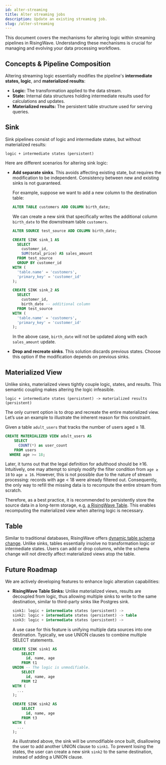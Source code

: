 ```yaml
---
id: alter-streaming
title: Alter streaming jobs
description: Update an existing streaming job.
slug: /alter-streaming
---
```

<head>
  <link rel="canonical" href="https://docs.risingwave.com/docs/current/alter-streaming/" />
</head>

This document covers the mechanisms for altering logic within streaming pipelines in RisingWave. Understanding these mechanisms is crucial for managing and evolving your data processing workflows.

## Concepts & Pipeline Composition

Altering streaming logic essentially modifies the pipeline's **intermediate states, logic**, and **materialized results**:

- **Logic:** The transformation applied to the data stream.
- **State:** Internal data structures holding intermediate results used for calculations and updates.
- **Materialized results:** The persistent table structure used for serving queries.

## Sink

Sink pipelines consist of logic and intermediate states, but without materialized results:

```
logic + intermediate states (persistent)
```

Here are different scenarios for altering sink logic:

- **Add separate sinks**. This avoids affecting existing state, but requires the modification to be independent. Consistency between new and existing sinks is not guaranteed.
    
    For example, suppose we want to add a new column to the destination table:
    
    ```sql
    ALTER TABLE customers ADD COLUMN birth_date;
    ```
    
    We can create a new sink that specifically writes the additional column `birth_date` to the downstream table `customers`.
    
    ```sql
    ALTER SOURCE test_source ADD COLUMN birth_date;
    
    CREATE SINK sink_1 AS
      SELECT
        customer_id,
        SUM(total_price) AS sales_amount
      FROM test_source
      GROUP BY customer_id
    WITH (
      'table.name' = 'customers',
      'primary_key' = 'customer_id'
    );
    
    CREATE SINK sink_2 AS
      SELECT 
        customer_id,
        birth_date -- additional column
      FROM test_source
    WITH (
      'table.name' = 'customers',
      'primary_key' = 'customer_id'
    );
    ```
    
    In the above case, `birth_date` will not be updated along with each `sales_amount` update.
    
- **Drop and recreate sinks**. This solution discards previous states. Choose this option if the modification depends on previous sinks.

## ****Materialized View****

Unlike sinks, materialized views tightly couple logic, states, and results. This semantic coupling makes altering the logic infeasible.

```
logic + intermediate states (persistent) -> materialized results (persistent)
```

The only current option is to drop and recreate the entire materialized view. Let’s use an example to illustrate the inherent reason for this constraint.

Given a table `adult_users` that tracks the number of users aged ≥ 18. 

```sql
CREATE MATERIALIZED VIEW adult_users AS
	SELECT
	  COUNT(*) as user_count
	FROM users
  WHERE age >= 18;
```

Later, it turns out that the legal definition for adulthood should be ≥16. Intuitively, one may attempt to simply modify the filter condition from `age ≥ 18` to `age ≥ 16`. However, this is not possible due to the nature of stream processing: records with age < 18 were already filtered out. Consequently, the only way to refill the missing data is to recompute the entire stream from scratch.

Therefore, as a best practice, it is recommended to persistently store the source data in a long-term storage, e.g, [a RisingWave Table](https://docs.risingwave.com/docs/current/sql-create-table/). This enables recomputing the materialized view when altering logic is necessary.

## Table

Similar to traditional databases, RisingWave offers [dynamic table schema change](https://docs.risingwave.com/docs/current/sql-alter-table/). Unlike sinks, tables essentially involve no transformation logic or intermediate states. Users can add or drop columns, while the schema change will not directly affect materialized views atop the table.

## Future Roadmap

We are actively developing features to enhance logic alteration capabilities:

- **RisingWave Table Sinks:** Unlike materialized views, results are decoupled from logic, thus allowing multiple sinks to write to the same destination, similar to third-party sinks like Postgres sink.
    
    ```sql
    sink1: logic + intermediate states (persistent) ->
    sink2: logic + intermediate states (persistent) -> table
    sink3: logic + intermediate states (persistent) ->
    ```
    
    A use case for this feature is unifying multiple data sources into one destination. Typically, we use UNION clauses to combine multiple SELECT statements.
    
    ```sql
    CREATE SINK sink1 AS
    	SELECT
    	  id, name, age
    	FROM t1
    UNION -- The logic is unmodifiable.
    	SELECT
    	  id, name, age
    	FROM t2
    WITH (
      ...
    );
    
    CREATE SINK sink2 AS
    	SELECT
    	  id, name, age
    	FROM t3
    WITH (
      ...
    );
    ```
    
    As illustrated above, the sink will be unmodifiable once built, disallowing the user to add another UNION clause to `sink1`.  To prevent losing the states, the user can create a new sink `sink2` to the same destination, instead of adding a UNION clause.